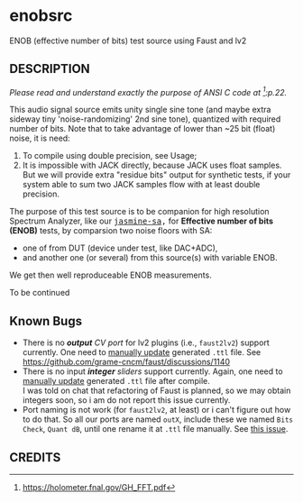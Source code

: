 # enobsrc
ENOB (effective number of bits) test source using Faust and lv2

DESCRIPTION
-----------
_Please read and understand exactly the purpose of ANSI C code at [^1]:p.22._

This audio signal source emits unity single sine tone (and maybe extra sideway tiny 'noise-randomizing' 2nd sine tone), quantized with required number of bits.
Note that to take advantage of lower than ~25 bit (float) noise, it is need:
1. To compile using double precision, see Usage;
2. It is impossible with JACK directly, because JACK uses float samples. But we will provide extra "residue bits" output for synthetic tests, if your system able to sum two JACK samples flow with at least double precision.

The purpose of this test source is to be companion for high resolution Spectrum Analyzer, like our <tt>[jasmine-sa](https://github.com/twonoise/jasmine-sa),</tt> for **Effective number of bits (ENOB)** tests, by comparsion two noise floors with SA: 
* one of from DUT (device under test, like DAC+ADC),
* and another one (or several) from this source(s) with variable ENOB.
  
We get then well reproduceable ENOB measurements.

To be continued

Known Bugs
----------
* There is no _**output** CV port_ for lv2 plugins (i.e., `faust2lv2`) support currently. One need to [manually update](https://github.com/twonoise/enobsrc/blob/19a64f5b5cb59c116e66a3cdc77178235e5896aa/enobsrc.dsp#L41) generated `.ttl` file.
See https://github.com/grame-cncm/faust/discussions/1140
* There is no input _**integer** sliders_ support currently. Again, one need to [manually update](https://github.com/twonoise/enobsrc/blob/19a64f5b5cb59c116e66a3cdc77178235e5896aa/enobsrc.dsp#L22) generated `.ttl` file after compile. <br>
I was told on chat that refactoring of Faust is planned, so we may obtain integers soon, so i am do not report this issue currently.
* Port naming is not work (for `faust2lv2`, at least) or i can't figure out how to do that. So all our ports are named `outX`, include these we named `Bits Check`, `Quant dB`, until one rename it at `.ttl` file manually. See [this issue](https://github.com/grame-cncm/faust/issues/435).

CREDITS
-------
[^1]: https://holometer.fnal.gov/GH_FFT.pdf



